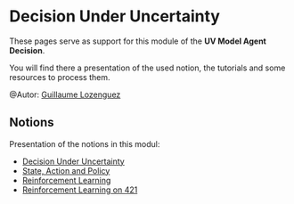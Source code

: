 # Decision Under Uncertainty

These pages serve as support for this module of the **UV Model Agent Decision**.

You will find there a presentation of the used notion, the tutorials and some resources to process them.

@Autor: [Guillaume Lozenguez](mailto:guillaune.lozenguez@imt-lille-douai.fr)


## Notions

Presentation of the notions in this modul:

* [Decision Under Uncertainty](https://raw.githubusercontent.com/ceri-num/module-DUU/master/notions/intro.pdf)
* [State, Action and Policy](https://raw.githubusercontent.com/ceri-num/module-DUU/master/notions/policy.pdf)
* [Reinforcement Learning](https://raw.githubusercontent.com/ceri-num/module-DUU/master/notions/reinforcement.pdf)
* [Reinforcement Learning on 421](https://raw.githubusercontent.com/ceri-num/module-DUU/master/notions/reinforcement2.pdf)
<!-- * [Markov Decision Process](notions/mdp.md) -->
<!-- * [Factorised Model](notions/dbn.md) -->
<!-- * [Factorised Learning](notions/id3-algorythm.md) -->
